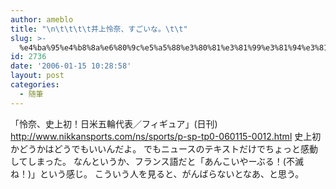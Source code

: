 ```yaml
---
author: ameblo
title: "\n\t\t\t\t井上怜奈、すごいな。\t\t"
slug: >-
  %e4%ba%95%e4%b8%8a%e6%80%9c%e5%a5%88%e3%80%81%e3%81%99%e3%81%94%e3%81%84%e3%81%aa%e3%80%82
id: 2736
date: '2006-01-15 10:28:58'
layout: post
categories:
  - 随筆
---
```


「怜奈、史上初！日米五輪代表／フィギュア」(日刊) http://www.nikkansports.com/ns/sports/p-sp-tp0-060115-0012.html 史上初かどうかはどうでもいいんだよ。 でもニュースのテキストだけでちょっと感動してしまった。 なんというか、フランス語だと「あんこいやーぶる！(不滅ね！)」という感じ。 こういう人を見ると、がんばらないとなあ、と思う。